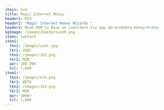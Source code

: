 ```yaml
---
chain: bvm
title: Magic Internet Money
header1: MIM
header2: "Magic Internet Money Wizards "
header3: Beam MIM to Base on LayerZero Via app.abracadabra.money/#/beam
bgImage: /images/background9.png
items: twoCard
item1:
  tkn1: /images/usdc.jpg
  tkr1: USDC
  tkn2: /images/162.png
  tkr2: MIM
  apr: 108-390
  tvl: 7,800
item2:
  tkn1: /images/eth.png
  tkr1: WETH
  tkn2: /images/162.png
  tkr2: MIM
  apr: 1000🔥
  tvl: 1,000
---
```

